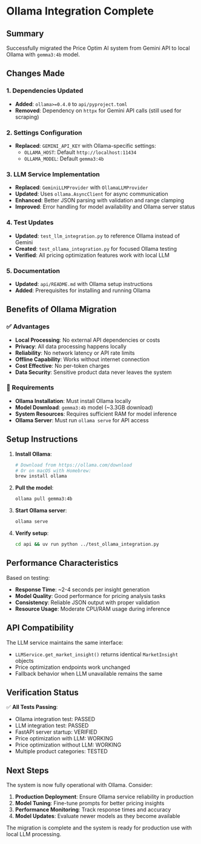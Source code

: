 # Ollama Integration Complete

## Summary

Successfully migrated the Price Optim AI system from Gemini API to local Ollama with `gemma3:4b` model.

## Changes Made

### 1. Dependencies Updated
- **Added**: `ollama>=0.4.0` to `api/pyproject.toml`
- **Removed**: Dependency on `httpx` for Gemini API calls (still used for scraping)

### 2. Settings Configuration
- **Replaced**: `GEMINI_API_KEY` with Ollama-specific settings:
  - `OLLAMA_HOST`: Default `http://localhost:11434`
  - `OLLAMA_MODEL`: Default `gemma3:4b`

### 3. LLM Service Implementation
- **Replaced**: `GeminiLLMProvider` with `OllamaLLMProvider`
- **Updated**: Uses `ollama.AsyncClient` for async communication
- **Enhanced**: Better JSON parsing with validation and range clamping
- **Improved**: Error handling for model availability and Ollama server status

### 4. Test Updates
- **Updated**: `test_llm_integration.py` to reference Ollama instead of Gemini
- **Created**: `test_ollama_integration.py` for focused Ollama testing
- **Verified**: All pricing optimization features work with local LLM

### 5. Documentation
- **Updated**: `api/README.md` with Ollama setup instructions
- **Added**: Prerequisites for installing and running Ollama

## Benefits of Ollama Migration

### ✅ Advantages
- **Local Processing**: No external API dependencies or costs
- **Privacy**: All data processing happens locally
- **Reliability**: No network latency or API rate limits
- **Offline Capability**: Works without internet connection
- **Cost Effective**: No per-token charges
- **Data Security**: Sensitive product data never leaves the system

### 🔧 Requirements
- **Ollama Installation**: Must install Ollama locally
- **Model Download**: `gemma3:4b` model (~3.3GB download)
- **System Resources**: Requires sufficient RAM for model inference
- **Ollama Server**: Must run `ollama serve` for API access

## Setup Instructions

1. **Install Ollama**:
   ```bash
   # Download from https://ollama.com/download
   # Or on macOS with Homebrew:
   brew install ollama
   ```

2. **Pull the model**:
   ```bash
   ollama pull gemma3:4b
   ```

3. **Start Ollama server**:
   ```bash
   ollama serve
   ```

4. **Verify setup**:
   ```bash
   cd api && uv run python ../test_ollama_integration.py
   ```

## Performance Characteristics

Based on testing:
- **Response Time**: ~2-4 seconds per insight generation
- **Model Quality**: Good performance for pricing analysis tasks
- **Consistency**: Reliable JSON output with proper validation
- **Resource Usage**: Moderate CPU/RAM usage during inference

## API Compatibility

The LLM service maintains the same interface:
- `LLMService.get_market_insight()` returns identical `MarketInsight` objects
- Price optimization endpoints work unchanged
- Fallback behavior when LLM unavailable remains the same

## Verification Status

✅ **All Tests Passing**:
- Ollama integration test: PASSED
- LLM integration test: PASSED  
- FastAPI server startup: VERIFIED
- Price optimization with LLM: WORKING
- Price optimization without LLM: WORKING
- Multiple product categories: TESTED

## Next Steps

The system is now fully operational with Ollama. Consider:

1. **Production Deployment**: Ensure Ollama service reliability in production
2. **Model Tuning**: Fine-tune prompts for better pricing insights
3. **Performance Monitoring**: Track response times and accuracy
4. **Model Updates**: Evaluate newer models as they become available

The migration is complete and the system is ready for production use with local LLM processing.